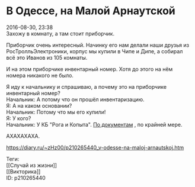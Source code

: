 В Одессе, на Малой Арнаутской
==============================

   
 2016-08-30, 23:38   
  Захожу в комнату, а там стоит приборчик.   
   
 Приборчик очень интересный. Начинку его нам делали наши друзья из РосТролльЭлектроники, корпус мы купили в Чипе и Дипе, а собирал всё это Иванов из 105 комнаты.   
   
 И на этом приборчике инвентарный номер. Хотя до этого на нём номера никакого не было.   
   
 Я иду к начальнику и спрашиваю, а почему это на приборчике инвентарный номер?   
 Начальник: А потому что он прошёл инвентаризацию.   
 Я: А на каком основании?   
 Начальник: Потому что мы его купили!   
 Я: У кого?   
 Начальник: У КБ "Рога и Копыта".  [По документам](http://anekdotov.net/anekdot/all/nnhzstvnndtlnst.htm)  , по крайней мере.   
   
 АХАХАХАХА.   
    
 <https://diary.ru/~zHz00/p210265440_v-odesse-na-maloj-arnautskoj.htm>   
   
 Теги:   
 [[Случай из жизни]]   
 [[Викторика]]   
 ID: p210265440